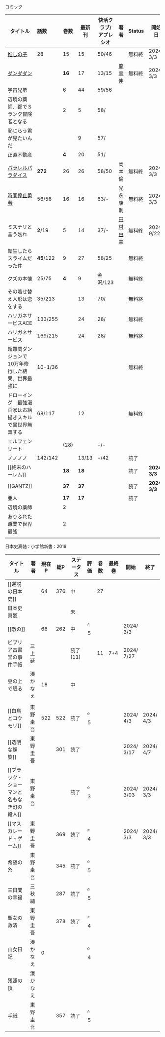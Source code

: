 コミック

| タイトル                                                                                                                                                                                                                                                                                                               | 話数         | 巻数     | 最新刊    | 快活クラブ/アプレシオ | 著者                                                                                                     | Status | 開始日              | 読了日              |
| ------------------------------------------------------------------------------------------------------------------------------------------------------------------------------------------------------------------------------------------------------------------------------------------------------------------ | :--------- | ------ | ------ | ----------- | ------------------------------------------------------------------------------------------------------ | ------ | ---------------- | ---------------- |
| [推しの子](https://piccoma.com/web/product/37428?etype=episode)                                                                                                                                                                                                                                                        | 28         | 15     | 15     | 50/46       |                                                                                                        | 無料終    | 2024/<br>3/3     |                  |
| [ダンダダン](https://shonenjumpplus.com/episode/3269632237310729754)                                                                                                                                                                                                                                                    |            | **16** | 17     | 13/15       | [龍幸伸](https://ja.wikipedia.org/wiki/%E9%BE%8D%E5%B9%B8%E4%BC%B8)                                       | 無料終    | 2024/<br>3/3     |                  |
| 宇宙兄弟                                                                                                                                                                                                                                                                                                               |            | 6      | 44     | 59/56       |                                                                                                        |        |                  |                  |
| 辺境の薬師、都でＳランク冒険者となる                                                                                                                                                                                                                                                                                                 |            | 2      | 5      | 58/         |                                                                                                        |        |                  |                  |
| 恥じらう君が見たいんだ                                                                                                                                                                                                                                                                                                        |            |        | 9      | 57/         |                                                                                                        |        |                  |                  |
| 正直不動産                                                                                                                                                                                                                                                                                                              |            | **4**  | 20     | 51/         |                                                                                                        |        |                  |                  |
| [パラレルパラダイス](https://yanmaga.jp/comics/%E3%83%91%E3%83%A9%E3%83%AC%E3%83%AB%E3%83%91%E3%83%A9%E3%83%80%E3%82%A4%E3%82%B9<br>)                                                                                                                                                                                       | **272**    | 26     | 26     | 58/50       | 岡本倫                                                                                                    | 無料終    | 2024/<br>3/3     | 4巻38,39          |
| [時間停止勇者](https://yanmaga.jp/comics/%E7%84%A1%E4%BF%AE%E6%AD%A3%E7%89%88%E6%99%82%E9%96%93%E5%81%9C%E6%AD%A2%E5%8B%87%E8%80%85%E4%BD%99%E5%91%BD%EF%BC%93%E6%97%A5%E3%81%AE%E8%A8%AD%E5%AE%9A%E3%81%98%E3%82%83%E4%B8%96%E7%95%8C%E3%82%92%E6%95%91%E3%81%86%E3%81%AB%E3%81%AF%E7%9F%AD%E3%81%99%E3%81%8E%E3%82%8B) | 56/56      | 16     | 16     | 63/-        | 光永康則                                                                                                   | 無料終    | 2024/<br>3/3     |                  |
| ミステリと言う勿れ                                                                                                                                                                                                                                                                                                          | **2**/19   | 5      | 14     | 37/-        | [田村由美](https://www.navi-comi.com/20414/comics/keyword-list/?word=%E7%94%B0%E6%9D%91%E7%94%B1%E7%BE%8E) | 無料終    | 2024/<br>9/22    |                  |
| 転生したらスライムだった件                                                                                                                                                                                                                                                                                                      | **45**/122 | 9      | 27     | 58/25       |                                                                                                        | 無料終    |                  |                  |
| クズの本懐                                                                                                                                                                                                                                                                                                              | 25/75      | **4**  | 9      | 金沢/123      |                                                                                                        | 無料終    |                  |                  |
| その着せ替え人形は恋をする                                                                                                                                                                                                                                                                                                      | 35/213     |        | 13     | 70/         |                                                                                                        | 無料終    |                  |                  |
| ハリガネサービスACE                                                                                                                                                                                                                                                                                                        | 133/255    |        | 24     | 28/         |                                                                                                        | 無料終    |                  |                  |
| ハリガネサービス                                                                                                                                                                                                                                                                                                           | 169/215    |        | 24     | 28/         |                                                                                                        | 無料終    |                  |                  |
| 超難関ダンジョンで10万年修行した結果、世界最強に                                                                                                                                                                                                                                                                                          | 10-1/36    |        |        |             |                                                                                                        | 無料終    |                  |                  |
| ドローイング　最強漫画家はお絵描きスキルで異世界無双する                                                                                                                                                                                                                                                                                       | 68/117     |        | 12     |             |                                                                                                        | 無料終    |                  |                  |
| エルフェンリート                                                                                                                                                                                                                                                                                                           |            | (28)   |        | -/-         |                                                                                                        |        |                  |                  |
| ノノノノ                                                                                                                                                                                                                                                                                                               | 142/142    |        | 13/13  | -/42        |                                                                                                        | 読了     |                  | 84               |
| [[終末のハーレム]]                                                                                                                                                                                                                                                                                                        |            | **18** | **18** |             |                                                                                                        | 読了     | **2024/<br>3/3** | **2024/<br>3/3** |
| [[GANTZ]]                                                                                                                                                                                                                                                                                                          |            | **37** | **37** |             |                                                                                                        | 読了     | **2024/<br>3/3** | **2024/<br>3/3** |
| 亜人                                                                                                                                                                                                                                                                                                                 |            | **17** | **17** |             |                                                                                                        | 読了     |                  | 済                |
| 辺境の薬師                                                                                                                                                                                                                                                                                                              |            | 2      |        |             |                                                                                                        |        |                  |                  |
| ありふれた職業で世界最強                                                                                                                                                                                                                                                                                                       |            | 2      |        |             |                                                                                                        |        |                  |                  |
|                                                                                                                                                                                                                                                                                                                    |            |        |        |             |                                                                                                        |        |                  |                  |

日本史真髄：小学館新書：2018

| タイトル                    | 著者   | 現在P | 総P  | ステータス  | 評価  | 巻数  | 最終巻 | 開始            | 終了           |
| ----------------------- | ---- | --- | --- | ------ | --- | --- | --- | ------------- | ------------ |
| [[逆説の日本史]]              |      | 64  | 376 | 中      |     | 27  |     |               |              |
| 日本史真髄                   |      |     |     | 未      |     |     |     |               |              |
| [[敵の]]                  |      | 66  | 262 | 中      | ⭐️５ |     |     | 2024/<br>3/3  |              |
| ビブリア古書堂の事件手帳            | 三上延  |     |     | 読了(11) |     | 11  | 7+4 | 2024/<br>7/27 |              |
| 豆の上で眠る                  | 湊かなえ | 18  |     | 中      |     |     |     |               |              |
|                         |      |     |     |        |     |     |     |               |              |
| [[白鳥とコウモリ]]             | 東野圭吾 | 522 | 522 | 読了     | ⭐️５ |     |     | 2024/<br>4/3  | 2024/<br>4/3 |
| [[透明な螺旋]]               | 東野圭吾 |     | 301 | 読了     |     |     |     | 2024/<br>3/17 | 2024/<br>4/7 |
| [[ブラック・ショーマンと名もなき町の殺人]] | 東野圭吾 |     |     | 読了     | ⭐️３ |     |     | 2024/<br>3/03 | 2024/<br>3/3 |
| [[マスカレード・ゲーム]]          | 東野圭吾 |     | 369 | 読了     | ⭐️４ |     |     | 2024/<br>3/3  | 2024/<br>3/3 |
| 希望の糸                    | 東野圭吾 |     | 345 | 読了     | ⭐️５ |     |     |               |              |
| 三日間の幸福                  | 三秋縋  |     | 287 | 読了     | ⭐️５ |     |     |               |              |
| 聖女の救済                   | 東野圭吾 |     | 378 | 読了     | ⭐️４ |     |     |               |              |
| 山女日記                    | 湊かなえ | 0   |     |        | ⭐️４ |     |     |               |              |
| 残照の頂                    | 湊かなえ |     |     |        |     |     |     |               |              |
| 手紙                      | 東野圭吾 |     | 357 | 読了     | ⭐️５ |     |     |               |              |

